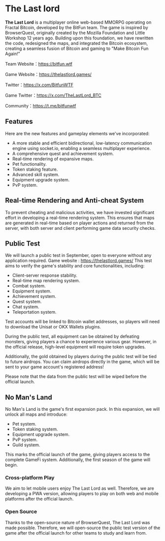 # The Last lord
**The Last Lord** is a multiplayer online web-based MMORPG operating on Fractal Bitcoin, developed by the BitFun team. The game is inspired by BrowserQuest, originally created by the Mozilla Foundation and Little Workshop 12 years ago. Building upon this foundation, we have rewritten the code, redesigned the maps, and integrated the Bitcoin ecosystem, creating a seamless fusion of Bitcoin and gaming to "Make Bitcoin Fun Again!"

Team Website：https://bitfun.wtf

Game Website：https://thelastlord.games/

Twitter：https://x.com/BitfunWTF

Game Twitter：https://x.com/TheLastLord_BTC

Community：https://t.me/bitfunwtf

## Features
Here are the new features and gameplay elements we've incorporated:
- A more stable and efficient bidirectional, low-latency communication engine using socket.io, enabling a seamless multiplayer experience.
- A comprehensive quest and achievement system.
- Real-time rendering of expansive maps.
- Pet functionality.
- Token staking feature.
- Advanced skill system.
- Equipment upgrade system.
- PvP system.

## Real-time Rendering and Anti-cheat System
To prevent cheating and malicious activities, we have invested significant effort in developing a real-time rendering system. This ensures that maps are generated in real-time based on player actions and returned from the server, with both server and client performing game data security checks.

## Public Test
We will launch a public test in September, open to everyone without any application required. Game website : https://thelastlord.games/
This test aims to verify the game's stability and core functionalities, including:
- Client-server response stability.
- Real-time map rendering system.
- Combat system.
- Equipment system.
- Achievement system.
- Quest system.
- Chat system.
- Teleportation system.

Test accounts will be linked to Bitcoin wallet addresses, so players will need to download the Unisat or OKX Wallets plugins.

During the public test, all equipment can be obtained by defeating monsters, giving players a chance to experience various gear. However, in the official release, high-level equipment will require token upgrades.

Additionally, the gold obtained by players during the public test will be tied to future airdrops. You can claim airdrops directly in the game, which will be sent to your game account's registered address!

Please note that the data from the public test will be wiped before the official launch. 

## No Man's Land
No Man's Land is the game's first expansion pack. In this expansion, we will unlock all maps and introduce:
- Pet system.
- Token staking system.
- Equipment upgrade system.
- PvP system.
- Guild system.

This marks the official launch of the game, giving players access to the complete GameFi system. Additionally, the first season of the game will begin.

### Cross-platform Play
We aim to let mobile users enjoy The Last Lord as well. Therefore, we are developing a PWA version, allowing players to play on both web and mobile platforms after the official launch.

### Open Source
Thanks to the open-source nature of BrowserQuest, The Last Lord was made possible. Therefore, we will open-source the public test version of the game after the official launch for other teams to study and learn from.
